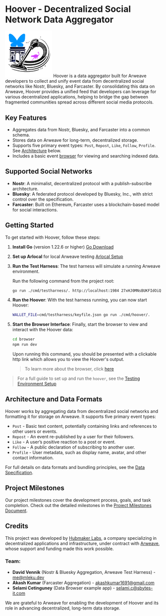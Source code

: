 

# Hoover - Decentralized Social Network Data Aggregator
<img src="doc/hoover.PNG" width="30%" />
Hoover is a data aggregator built for Arweave developers to collect and unify event data from decentralized social networks like Nostr, Bluesky, and Farcaster. By consolidating this data on Arweave, Hoover provides a unified feed that developers can leverage for various decentralized applications, helping to bridge the gap between fragmented communities spread across different social media protocols.

## Key Features

- Aggregates data from Nostr, Bluesky, and Farcaster into a common schema.
- Stores data on Arweave for long-term, decentralized storage.
- Supports five primary event types: `Post`, `Repost`, `Like`, `Follow`, `Profile`. See [Architecture](#architecture-and-data-formats) below.
- Includes a basic event [browser](doc/browser.md) for viewing and searching indexed data.

## Supported Social Networks

- **Nostr**: A minimalist, decentralized protocol with a publish-subscribe architecture.
- **Bluesky**: A federated protocol developed by Bluesky, Inc., with strict control over the specification.
- **Farcaster**: Built on Ethereum, Farcaster uses a blockchain-based model for social interactions.

## Getting Started

To get started with Hoover, follow these steps:

1. **Install Go** (version 1.22.6 or higher) [Go Download](https://go.dev/dl)
2. **Set up Arlocal** for local Arweave testing [Arlocal Setup](https://github.com/textury/arlocal)
3. **Run the Test Harness**:
   The test harness will simulate a running Arweave environment.

   Run the following command from the project root:
   ```bash
   go run ./cmd/testharness/. http://localhost:1984 27xHJ0MNsBUKFIdOiQ3OlrZdDzSNfBPGnp6YVmWKKxU 1000
   ```
4. **Run the Hoover**: With the test harness running, you can now start Hoover:
   ```bash
   WALLET_FILE=cmd/testharness/keyfile.json go run ./cmd/hoover/.
   ```
5. **Start the Browser Interface**: Finally, start the browser to view and interact with the Hoover data:
   ```bash
   cd browser
   npm run dev
   ```
   Upon running this command, you should be presented with a clickable http link which allows you to view the Hoover's output.
   > To learn more about the browser, click [here](doc/browser.md)

> For a full guide to set up and run the `hoover`, see the [Testing Environment Setup](doc/testing.md)

## Architecture and Data Formats

Hoover works by aggregating data from decentralized social networks and formatting it for storage on Arweave. It supports five primary event types:

- `Post` - Basic text content, potentially containing links and references to other users or events.
- `Repost` - An event re-published by a user for their followers.
- `Like` - A user’s positive reaction to a post or event.
- `Follow` - A public declaration of subscribing to another user.
- `Profile` - User metadata, such as display name, avatar, and other contact information.

For full details on data formats and bundling principles, see the [Data Specification](doc/data-spec.md).

## Project Milestones

Our project milestones cover the development process, goals, and task completion. Check out the detailed milestones in the [Project Milestones Document](doc/milestones.md).

## Credits

This project was developed by [Hubmaker Labs](https://hubmaker.io/), a company specializing in decentralized applications and infrastructure, under contract with [Arweave](https://www.arweave.org), whose support and funding made this work possible.

### Team:
- **David Vennik** (Nostr & Bluesky Aggregation, Arweave Test Harness) - <me@mleku.dev>
- **Akash Kumar** (Farcaster Aggregation) - <akashkumar1691@gmail.com>
- **Selami Cetinguney** (Data Browser example app) - <selami.c@sbytes-it.com>

We are grateful to Arweave for enabling the development of Hoover and its role in advancing decentralized, long-term data storage.



